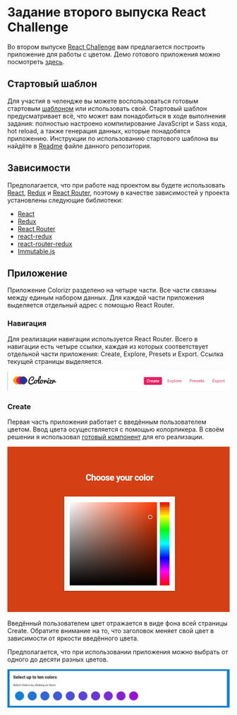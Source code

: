 # Задание второго выпуска React Challenge
Во втором выпуске [React Challenge](https://github.com/rtivital/react-challenge-colorizr) вам предлагается построить приложение для работы с цветом. Демо готового приложения можно посмотреть [здесь](http://rtivital.github.io/react-challenge-colorizr/).

## Стартовый шаблон
Для участия в челендже вы можете воспользоваться готовым стартовым [шаблоном](https://github.com/rtivital/react-challenge-colorizr) или использовать свой. Стартовый шаблон предусматривает всё, что может вам понадобиться в ходе выполнения задания: полностью настроено компилирование JavaScript и Sass кода, hot reload, а также генерация данных, которые понадобятся приложению. Инструкции по использованию стартового шаблона вы найдёте в [Readme](./README.md) файле данного репозитория.

## Зависимости
Предполагается, что при работе над проектом вы будете использовать [React](https://github.com/facebook/react), [Redux](https://github.com/reactjs/redux) и [React Router](https://github.com/reactjs/react-router), поэтому в качестве зависимостей у проекта установлены следующие библиотеки:

* [React](https://github.com/facebook/react)
* [Redux](https://github.com/reactjs/redux)
* [React Router](https://github.com/reactjs/react-router)
* [react-redux](https://github.com/reactjs/react-redux)
* [react-router-redux](https://github.com/reactjs/react-router-redux)
* [Immutable.js](https://github.com/facebook/immutable-js/)

## Приложение
Приложение Colorizr разделено на четыре части. Все части связаны между единым набором данных. Для каждой части приложения выделяется отдельный адрес с помощью React Router.

### Навигация
Для реализации навигации используется React Router. Всего в навигации есть четыре ссылки, каждая из которых соответствует отдельной части приложения: Create, Explore, Presets и Export. Ссылка текущей страницы выделяется.

![Navigation](img/navigation.png)

### Create
Первая часть приложения работает с введённым пользователем цветом. Ввод цвета осуществляется с помощью колорпикера. В своём решении я использовал [готовый компонент](https://github.com/zippyui/react-color-picker) для его реализации.

![Color Picker](img/color-picker.png)

Введённый пользователем цвет отражается в виде фона всей страницы Create. Обратите внимание на то, что заголовок меняет свой цвет в зависимости от яркости введённого цвета.

Предполагается, что при использовании приложения можно выбрать от одного до десяти разных цветов.

![Selected Colors](img/selected.png)
